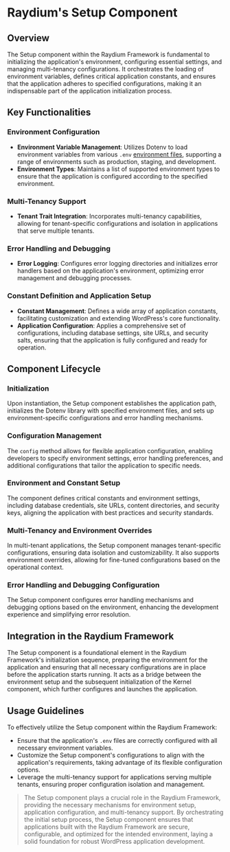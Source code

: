 # Raydium's Setup Component

## Overview

The Setup component within the Raydium Framework is fundamental to initializing the application's environment, configuring essential settings, and managing multi-tenancy configurations. It orchestrates the loading of environment variables, defines critical application constants, and ensures that the application adheres to specified configurations, making it an indispensable part of the application initialization process.

## Key Functionalities

### Environment Configuration
- **Environment Variable Management**: Utilizes Dotenv to load environment variables from various `.env` [environment files](../guide/environment-file), supporting a range of environments such as production, staging, and development.
- **Environment Types**: Maintains a list of supported environment types to ensure that the application is configured according to the specified environment.

### Multi-Tenancy Support
- **Tenant Trait Integration**: Incorporates multi-tenancy capabilities, allowing for tenant-specific configurations and isolation in applications that serve multiple tenants.

### Error Handling and Debugging
- **Error Logging**: Configures error logging directories and initializes error handlers based on the application's environment, optimizing error management and debugging processes.

### Constant Definition and Application Setup
- **Constant Management**: Defines a wide array of application constants, facilitating customization and extending WordPress's core functionality.
- **Application Configuration**: Applies a comprehensive set of configurations, including database settings, site URLs, and security salts, ensuring that the application is fully configured and ready for operation.

## Component Lifecycle

### Initialization
Upon instantiation, the Setup component establishes the application path, initializes the Dotenv library with specified environment files, and sets up environment-specific configurations and error handling mechanisms.

### Configuration Management
The `config` method allows for flexible application configuration, enabling developers to specify environment settings, error handling preferences, and additional configurations that tailor the application to specific needs.

### Environment and Constant Setup
The component defines critical constants and environment settings, including database credentials, site URLs, content directories, and security keys, aligning the application with best practices and security standards.

### Multi-Tenancy and Environment Overrides
In multi-tenant applications, the Setup component manages tenant-specific configurations, ensuring data isolation and customizability. It also supports environment overrides, allowing for fine-tuned configurations based on the operational context.

### Error Handling and Debugging Configuration
The Setup component configures error handling mechanisms and debugging options based on the environment, enhancing the development experience and simplifying error resolution.

## Integration in the Raydium Framework

The Setup component is a foundational element in the Raydium Framework's initialization sequence, preparing the environment for the application and ensuring that all necessary configurations are in place before the application starts running. It acts as a bridge between the environment setup and the subsequent initialization of the Kernel component, which further configures and launches the application.

## Usage Guidelines

To effectively utilize the Setup component within the Raydium Framework:
- Ensure that the application's `.env` files are correctly configured with all necessary environment variables.
- Customize the Setup component's configurations to align with the application's requirements, taking advantage of its flexible configuration options.
- Leverage the multi-tenancy support for applications serving multiple tenants, ensuring proper configuration isolation and management.

> The Setup component plays a crucial role in the Raydium Framework, providing the necessary mechanisms for environment setup, application configuration, and multi-tenancy support. By orchestrating the initial setup process, the Setup component ensures that applications built with the Raydium Framework are secure, configurable, and optimized for the intended environment, laying a solid foundation for robust WordPress application development.
